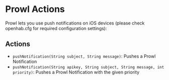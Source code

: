 # Prowl Actions

Prowl lets you use push notifications on iOS devices (please check openhab.cfg for required configuration settings):

## Actions

*   `pushNotification(String subject, String message)`: Pushes a Prowl Notification
*   `pushNotification(String apikey, String subject, String message, int priority)`: Pushes a Prowl Notification with the given priority
